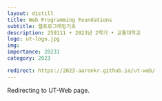 ```yaml
---
layout: distill
title: Web Programming Foundations
subtitle: 웹프로그래밍기초
description: 259111 • 2023년 2학기 • 교통대학교
logo: ut-logo.jpg
img:
importance: 20231
category: 2023

redirect: https://2023-aaronkr.github.io/ut-web/
---
```


Redirecting to UT-Web page.
